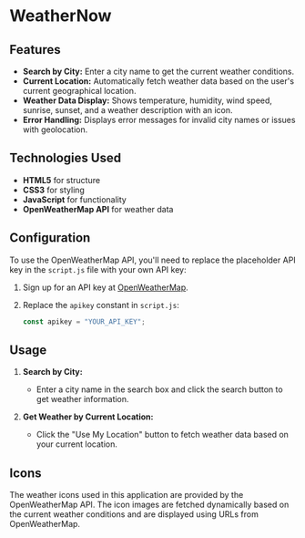 # WeatherNow

## Features

- **Search by City:** Enter a city name to get the current weather conditions.
- **Current Location:** Automatically fetch weather data based on the user's current geographical location.
- **Weather Data Display:** Shows temperature, humidity, wind speed, sunrise, sunset, and a weather description with an icon.
- **Error Handling:** Displays error messages for invalid city names or issues with geolocation.

## Technologies Used

- **HTML5** for structure
- **CSS3** for styling
- **JavaScript** for functionality
- **OpenWeatherMap API** for weather data

## Configuration

To use the OpenWeatherMap API, you'll need to replace the placeholder API key in the `script.js` file with your own API key:

1. Sign up for an API key at [OpenWeatherMap](https://openweathermap.org/api).
2. Replace the `apikey` constant in `script.js`:

    ```javascript
    const apikey = "YOUR_API_KEY";
    ```

## Usage

1. **Search by City:**
    - Enter a city name in the search box and click the search button to get weather information.

2. **Get Weather by Current Location:**
    - Click the "Use My Location" button to fetch weather data based on your current location.

## Icons

The weather icons used in this application are provided by the OpenWeatherMap API. The icon images are fetched dynamically based on the current weather conditions and are displayed using URLs from OpenWeatherMap.


